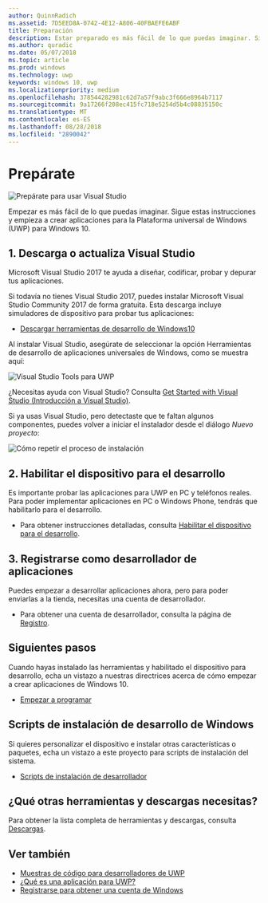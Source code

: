 ```yaml
---
author: QuinnRadich
ms.assetid: 7D5EED8A-0742-4E12-A806-40FBAEFE6ABF
title: Preparación
description: Estar preparado es más fácil de lo que puedas imaginar. Sigue estas instrucciones y empieza a crear aplicaciones para la Plataforma universal de Windows (UWP) para Windows 10.
ms.author: quradic
ms.date: 05/07/2018
ms.topic: article
ms.prod: windows
ms.technology: uwp
keywords: windows 10, uwp
ms.localizationpriority: medium
ms.openlocfilehash: 378544282981c62d7a57f9abc3f666e8964b7117
ms.sourcegitcommit: 9a17266f208ec415fc718e5254d5b4c08835150c
ms.translationtype: MT
ms.contentlocale: es-ES
ms.lasthandoff: 08/28/2018
ms.locfileid: "2890042"
---
```

# <a name="get-set-up"></a>Prepárate

![Prepárate para usar Visual Studio](images/VisualStudio2017Hero_ImageXL-LG.png)

Empezar es más fácil de lo que puedas imaginar. Sigue estas instrucciones y empieza a crear aplicaciones para la Plataforma universal de Windows (UWP) para Windows 10.

## <a name="1-download-or-update-visual-studio"></a>1. Descarga o actualiza Visual Studio

Microsoft Visual Studio 2017 te ayuda a diseñar, codificar, probar y depurar tus aplicaciones.

Si todavía no tienes Visual Studio 2017, puedes instalar Microsoft Visual Studio Community 2017 de forma gratuita. Esta descarga incluye simuladores de dispositivo para probar tus aplicaciones:

-   [Descargar herramientas de desarrollo de Windows10](https://go.microsoft.com/fwlink/p/?LinkID=534189)

Al instalar Visual Studio, asegúrate de seleccionar la opción Herramientas de desarrollo de aplicaciones universales de Windows, como se muestra aquí:

![Visual Studio Tools para UWP](images/vs-2017-community-setup.png)

¿Necesitas ayuda con Visual Studio? Consulta [Get Started with Visual Studio (Introducción a Visual Studio)](https://www.visualstudio.com/vs/getting-started).

Si ya usas Visual Studio, pero detectaste que te faltan algunos componentes, puedes volver a iniciar el instalador desde el diálogo *Nuevo proyecto*:

   ![Cómo repetir el proceso de instalación](images/win10-cs-install.png)


## <a name="2-enable-your-device-for-development"></a>2. Habilitar el dispositivo para el desarrollo

Es importante probar las aplicaciones para UWP en PC y teléfonos reales. Para poder implementar aplicaciones en PC o Windows Phone, tendrás que habilitarlo para el desarrollo.

-   Para obtener instrucciones detalladas, consulta [Habilitar el dispositivo para el desarrollo](enable-your-device-for-development.md).

## <a name="3-register-as-an-app-developer"></a>3. Registrarse como desarrollador de aplicaciones

Puedes empezar a desarrollar aplicaciones ahora, pero para poder enviarlas a la tienda, necesitas una cuenta de desarrollador.

-   Para obtener una cuenta de desarrollador, consulta la página de [Registro](sign-up.md).

## <a name="whats-next"></a>Siguientes pasos

Cuando hayas instalado las herramientas y habilitado el dispositivo para desarrollo, echa un vistazo a nuestras directrices acerca de cómo empezar a crear aplicaciones de Windows 10.

-   [Empezar a programar](create-uwp-apps.md)

## <a name="windows-development-setup-scripts"></a>Scripts de instalación de desarrollo de Windows

Si quieres personalizar el dispositivo e instalar otras características o paquetes, echa un vistazo a este proyecto para scripts de instalación del sistema.

- [Scripts de instalación de desarrollador](https://github.com/Microsoft/windows-dev-box-setup-scripts)

## <a name="want-more-tools-and-downloads"></a>¿Qué otras herramientas y descargas necesitas?

Para obtener la lista completa de herramientas y descargas, consulta [Descargas](http://go.microsoft.com/fwlink/p/?linkid=285935).

## <a name="see-also"></a>Ver también

* [Muestras de código para desarrolladores de UWP](https://developer.microsoft.com/windows/samples)
* [¿Qué es una aplicación para UWP?](universal-application-platform-guide.md)
* [Registrarse para obtener una cuenta de Windows](sign-up.md)
